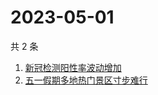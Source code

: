 # 2023-05-01

共 2 条

<!-- BEGIN -->
<!-- 最后更新时间 Mon May 01 2023 10:29:37 GMT+0800 (China Standard Time) -->

1. [新冠检测阳性率波动增加](https://www.zhihu.com/search?q=新冠检测阳性率波动增加)
1. [五一假期多地热门景区寸步难行](https://www.zhihu.com/search?q=五一假期多地热门景区寸步难行)

<!-- END -->
